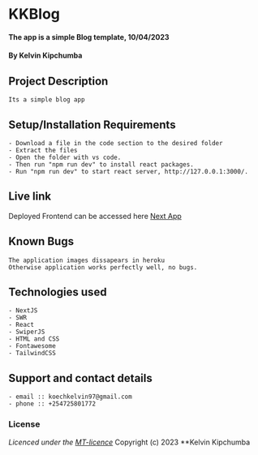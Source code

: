 # KKBlog
#### The app is a simple Blog template, 10/04/2023
#### **By Kelvin Kipchumba**
## Project Description
    Its a simple blog app
## Setup/Installation Requirements
    - Download a file in the code section to the desired folder
    - Extract the files
    - Open the folder with vs code.
    - Then run "npm run dev" to install react packages.
    - Run "npm run dev" to start react server, http://127.0.0.1:3000/.
       
## Live link
Deployed Frontend can be accessed here [Next App](https://nextblog-k-koech.vercel.app/)   


## Known Bugs
    The application images dissapears in heroku
    Otherwise application works perfectly well, no bugs.

## Technologies used
    - NextJS
    - SWR
    - React 
    - SwiperJS
    - HTML and CSS
    - Fontawesome
    - TailwindCSS

## Support and contact details
    - email :: koechkelvin97@gmail.com
    - phone :: +254725801772

### License
*Licenced under the [MT-licence](https://github.com/k-koech/Blog-nextJS/blob/master/LICENSE.md)*
Copyright (c) 2023 **Kelvin Kipchumba
